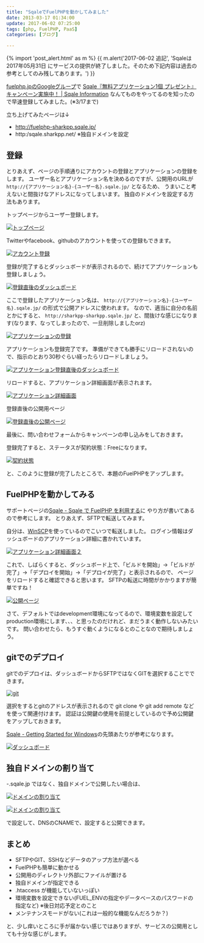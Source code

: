 ```yaml
---
title: "SqaleでFuelPHPを動かしてみました"
date: 2013-03-17 01:34:00
update: 2017-06-02 07:25:00
tags: [php, FuelPHP, PaaS]
categories: [ブログ]

---
```


{% import 'post_alert.html' as m %}
{{ m.alert('2017-06-02 追記', 'Sqaleは 2017年05月31日 にサービスの提供が終了しました。そのため下記内容は過去の参考としてのみ残してあります。') }}
<!-- http://info.sqale.jp/?eid=105 http://archive.is/Fp1ES -->

[fuelphp.jpのGoogleグループ][1]で [Sqale『無料アプリケーション1個 プレゼント』キャンペーン実施中！ | Sqale Information][2] なんてものをやってるのを知ったので早速登録してみました。(※3/17まで)

 [1]: https://groups.google.com/group/fuelphp_jp?hl=ja
 [2]: http://info.sqale.jp/?eid=33

立ち上げてみたページは↓

  * http://fuelphp-sharkpp.sqale.jp/
  * http:/sqale.sharkpp.net/ ※独自ドメインを設定

## 登録

とりあえず、ページの手順通りにアカウントの登録とアプリケーションの登録をします。 ユーザー名とアプリケーション名を決めるのですが、公開用のURLが `http://{アプリケーション名}-{ユーザー名}.sqale.jp/` となるため、 うまいこと考えないと間抜けなアドレスになってしまいます。 独自のドメインを設定する方法もあります。

トップページからユーザー登録します。

[![トップページ][4]][5]

 [4]: /images/2013_0317_sqale_01_s.png
 [5]: /images/2013_0317_sqale_01.png

Twitterやfacebook、githubのアカウントを使っての登録もできます。

[![アカウント登録][6]][7]

 [6]: /images/2013_0317_sqale_02_s.png
 [7]: /images/2013_0317_sqale_02.png

登録が完了するとダッシュボードが表示されるので、続けてアプリケーションも登録しましょう。

[![登録直後のダッシュボード][8]][9]

 [8]: /images/2013_0317_sqale_03_dashboard_s.png
 [9]: /images/2013_0317_sqale_03_dashboard.png

ここで登録したアプリケーション名は、 `http://{アプリケーション名}-{ユーザー名}.sqale.jp/` の形式で公開アドレスに使われます。 なので、適当に自分の名前とかにすると、 `http://sharkpp-sharkpp.sqale.jp/` と、間抜けな感じになります(なります、なってしまったので、一旦削除しましたorz)

[![アプリケーションの登録][10]][11]

 [10]: /images/2013_0317_sqale_04_add_app_s.png
 [11]: /images/2013_0317_sqale_04_add_app.png

アプリケーションも登録完了です。 準備ができても勝手にリロードされないので、指示のとおり30秒ぐらい経ったらリロードしましょう。

[![アプリケーション登録直後のダッシュボード][12]][13]

 [12]: /images/2013_0317_sqale_05_dashboard_s.png
 [13]: /images/2013_0317_sqale_05_dashboard.png

リロードすると、アプリケーション詳細画面が表示されます。

[![アプリケーション詳細画面][14]][15]

 [14]: /images/2013_0317_sqale_06_dashboard_s.png
 [15]: /images/2013_0317_sqale_06_dashboard.png

登録直後の公開用ページ

[![登録直後の公開ページ][16]][17]

 [16]: /images/2013_0317_sqale_07_all_ready_s.png
 [17]: /images/2013_0317_sqale_07_all_ready.png

最後に、問い合わせフォームからキャンペーンの申し込みをしておきます。

登録完了すると、ステータスが契約状態：Freeになります。

[![契約状態][18]][19]

 [18]: /images/2013_0317_sqale_08_free_s.png
 [19]: /images/2013_0317_sqale_08_free.png

と、このように登録が完了したところで、本題のFuelPHPをアップします。

## FuelPHPを動かしてみる

サポートページの[Sqale - Sqale で FuelPHP を利用する][20]に やり方が書いてあるので参考にします。 とりあえず、SFTPで転送してみます。

 [20]: https://sqale.jp/support/manual/fuelphp

自分は、[WinSCP][21]を使っているのでこいつで転送しました。 ログイン情報はダッシュボードのアプリケーション詳細に書かれています。

 [21]: http://winscp.net/

[![アプリケーション詳細画面２][22]][23]

 [22]: /images/2013_0317_sqale_09_dashboard_s.png
 [23]: /images/2013_0317_sqale_09_dashboard.png

これで、しばらくすると、ダッシュボード上で、「ビルドを開始」→「ビルドが完了」→「デプロイを開始」→「デプロイが完了」と表示されるので、 ページをリロードすると確認できると思います。 SFTPの転送に時間がかかりますが簡単ですね！

[![公開ページ][24]][25]

 [24]: /images/2013_0317_sqale_10_fuelphp_s.png
 [25]: /images/2013_0317_sqale_10_fuelphp.png

さて、デフォルトではdevelopment環境になってるので、環境変数を設定してproduction環境にします、、、と思ったのだけれど、まだうまく動作しないみたいです。 問い合わせたら、もうすぐ動くようになるとのことなので期待しましょう。

## gitでのデプロイ

gitでのデプロイは、ダッシュボードからSFTPではなくGITを選択することでできます。

[![git][26]][27]

 [26]: /images/2013_0317_sqale_13_git_s.png
 [27]: /images/2013_0317_sqale_13_git.png

選択をするとgitのアドレスが表示されるので git clone や git add remote などを使って関連付けます。 認証は公開鍵の使用を前提としているので予め公開鍵をアップしておきます。

[Sqale - Getting Started for Windows][28]の先頭あたりが参考になります。

 [28]: https://sqale.jp/support/manual/getting-started-win

[![ダッシュボード][29]][30]

 [29]: /images/2013_0317_sqale_14_dashboard_s.png
 [30]: /images/2013_0317_sqale_14_dashboard.png

## 独自ドメインの割り当て

*-*.sqale.jp ではなく、独自ドメインで公開したい場合は、

[![ドメインの割り当て][31]][32]

 [31]: /images/2013_0317_sqale_11_domain_s.png
 [32]: /images/2013_0317_sqale_11_domain.png

[![ドメインの割り当て][33]][34]

 [33]: /images/2013_0317_sqale_12_domain_s.png
 [34]: /images/2013_0317_sqale_12_domain.png

で設定して、DNSのCNAMEで、設定すると公開できます。

## まとめ

  * SFTPやGIT、SSHなどデータのアップ方法が選べる
  * FuelPHPも簡単に動かせる
  * 公開用のディレクトリ外部にファイルが置ける
  * 独自ドメインが指定できる
  * .htaccess が機能していないっぽい
  * 環境変数を設定できない(FUEL_ENVの指定やデータベースのパスワードの指定など) ※後日対応予定とのこと
  * メンテナンスモードがない(これは一般的な機能なんだろうか？)

と、少し痒いところに手が届かない感じではありますが、サービスの公開用としても十分な感じがします。
